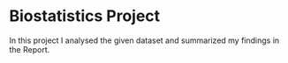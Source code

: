 # Biostatistics Project
 In this project I analysed the given dataset and summarized my findings in the Report.
